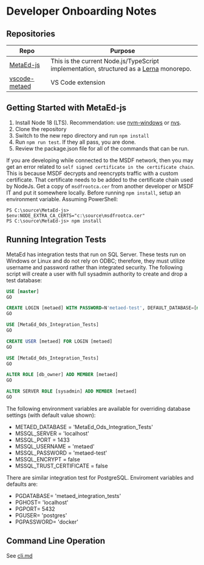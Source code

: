 # Developer Onboarding Notes

## Repositories

| Repo                                                                      | Purpose                                                                                                         |
| ------------------------------------------------------------------------- | --------------------------------------------------------------------------------------------------------------- |
| [MetaEd-js](https://github.com/Ed-Fi-OSS/MetaEd-js)                       | This is the current Node.js/TypeScript implementation, structured as a [Lerna](https://lerna.js.org/) monorepo. |
| [vscode-metaed](https://github.com/Ed-Fi-Alliance-OSS/vscode-metaed-ide/) | VS Code extension                                                                                               |

## Getting Started with MetaEd-js

1. Install Node 18 (LTS). Recommendation: use [nvm-windows](https://github.com/coreybutler/nvm-windows) or
   [nvs](https://github.com/jasongin/nvs).
2. Clone the repository
3. Switch to the new repo directory and run `npm install`
4. Run `npm run test`. If they all pass, you are done.
5. Review the package.json file for all of the commands that can be run.

If you are developing while connected to the MSDF network, then you may get an error related to `self signed certificate in
the certificate chain`. This is because MSDF decrypts and reencrypts traffic with a custom certificate. That certificate
needs to be added to the certificate chain used by NodeJs. Get a copy of `msdfrootca.cer` from another developer or MSDF IT
and put it somewhere locally. Before running `npm install`, setup an environment variable. Assuming PowerShell:

```shell
PS C:\source\MetaEd-js> $env:NODE_EXTRA_CA_CERTS="c:\source\msdfrootca.cer"
PS C:\source\MetaEd-js> npm install
```

## Running Integration Tests

MetaEd has integration tests that run on SQL Server. These tests run on Windows or Linux and do not rely on ODBC; therefore,
they must utilize username and password rather than integrated security. The following script will create a user with full
sysadmin authority to create and drop a test database:

```sql
USE [master]
GO

CREATE LOGIN [metaed] WITH PASSWORD=N'metaed-test', DEFAULT_DATABASE=[master], CHECK_EXPIRATION=OFF, CHECK_POLICY=OFF
GO

USE [MetaEd_Ods_Integration_Tests]
GO

CREATE USER [metaed] FOR LOGIN [metaed]
GO

USE [MetaEd_Ods_Integration_Tests]
GO

ALTER ROLE [db_owner] ADD MEMBER [metaed]
GO

ALTER SERVER ROLE [sysadmin] ADD MEMBER [metaed]
GO
```

The following environment variables are available for overriding database settings (with default value shown):

* METAED\_DATABASE = 'MetaEd\_Ods\_Integration\_Tests'
* MSSQL\_SERVER = 'localhost'
* MSSQL\_PORT = 1433
* MSSQL\_USERNAME = 'metaed'
* MSSQL\_PASSWORD = 'metaed-test'
* MSSQL\_ENCRYPT = false
* MSSQL\_TRUST\_CERTIFICATE = false

There are similar integration test for PostgreSQL. Enviroment variables and defaults are:

* PGDATABASE= 'metaed\_integration\_tests'
* PGHOST= 'localhost'
* PGPORT= 5432
* PGUSER= 'postgres'
* PGPASSWORD= 'docker'

## Command Line Operation

See [cli.md](./cli.md)
